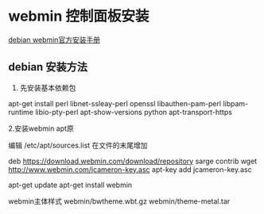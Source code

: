 # webmin 控制面板安装

[debian webmin官方安装手册](http://www.webmin.com/deb.html)

## debian 安装方法

1. 先安装基本依赖包

apt-get install perl libnet-ssleay-perl openssl libauthen-pam-perl libpam-runtime libio-pty-perl apt-show-versions python apt-transport-https

2.安装webmin apt原

编辑 /etc/apt/sources.list 在文件的末尾增加

deb https://download.webmin.com/download/repository sarge contrib
wget http://www.webmin.com/jcameron-key.asc
apt-key add jcameron-key.asc

apt-get update
apt-get install webmin

webmin主体样式
webmin/bwtheme.wbt.gz
webmin/theme-metal.tar





